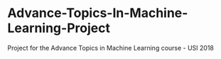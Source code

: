 # Advance-Topics-In-Machine-Learning-Project
Project for the Advance Topics in Machine Learning course - USI 2018
